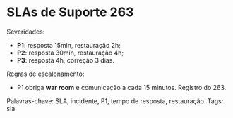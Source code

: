 # SLAs de Suporte 263

Severidades:
- **P1**: resposta 15min, restauração 2h;
- **P2**: resposta 30min, restauração 4h;
- **P3**: resposta 4h, correção 3 dias.

Regras de escalonamento:
- P1 obriga **war room** e comunicação a cada 15 minutos.
Registro do 263.

Palavras-chave: SLA, incidente, P1, tempo de resposta, restauração.
Tags: sla.
